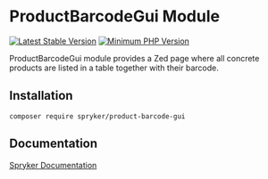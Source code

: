 # ProductBarcodeGui Module
[![Latest Stable Version](https://poser.pugx.org/spryker/product-barcode-gui/v/stable.svg)](https://packagist.org/packages/spryker/product-barcode-gui)
[![Minimum PHP Version](https://img.shields.io/badge/php-%3E%3D%207.4-8892BF.svg)](https://php.net/)

ProductBarcodeGui module provides a Zed page where all concrete products are listed in a table together with their barcode.

## Installation

```
composer require spryker/product-barcode-gui
```

## Documentation

[Spryker Documentation](https://academy.spryker.com/developing_with_spryker/module_guide/modules.html)
